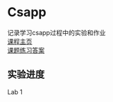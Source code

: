 # Csapp
记录学习csapp过程中的实验和作业  
[课程主页](http://csapp.cs.cmu.edu/3e/home.html)  
[课题练习答案](https://dreamanddead.github.io/CSAPP-3e-Solutions/)
## 实验进度  
Lab 1  
